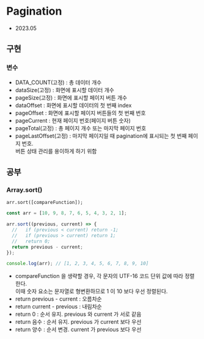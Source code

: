 # Pagination

- 2023.05

## 구현

### 변수

- DATA_COUNT(고정) : 총 데이터 개수
- dataSize(고정) : 화면에 표시할 데이터 개수
- pageSize(고정) : 화면에 표시할 페이지 버튼 개수
- dataOffset : 화면에 표시할 데이터의 첫 번째 index
- pageOffset : 화면에 표시할 페이지 버튼들의 첫 번째 번호
- pageCurrent : 현재 페이지 번호(페이지 버튼 숫자)
- pageTotal(고정) : 총 페이지 개수 또는 마지막 페이지 번호
- pageLastOffset(고정) : 마지막 페이지일 때 pagination에 표시되는 첫 번째 페이지 번호.  
  버튼 상태 관리를 용이하게 하기 위함

## 공부

### Array.sort()

`arr.sort([compareFunction]);`

```js
const arr = [10, 9, 8, 7, 6, 5, 4, 3, 2, 1];

arr.sort((previous, current) => {
  //   if (previous < current) return -1;
  //   if (previous > current) return 1;
  //   return 0;
  return previous - current;
});

console.log(arr); // [1, 2, 3, 4, 5, 6, 7, 8, 9, 10]
```

- compareFunction 을 생략할 경우, 각 문자의 UTF-16 코드 단위 값에 따라 정렬한다.  
  이때 숫자 요소는 문자열로 형변환하므로 1 이 10 보다 우선 정렬된다.
- return previous - current : 오름차순
- return current - previous : 내림차순
- return 0 : 순서 유지. previous 와 current 가 서로 같음
- return 음수 : 순서 유지. previous 가 current 보다 우선
- return 양수 : 순서 변경. current 가 previous 보다 우선
